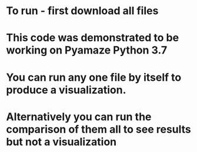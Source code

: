 # To run - first download all files
# This code was demonstrated to be working on Pyamaze Python 3.7
# You can run any one file by itself to produce a visualization. 
# Alternatively you can run the comparison of them all to see results but not a visualization
